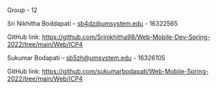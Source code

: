 Group - 12

Sri Nikhitha Boddapati – sb4dz@umsystem.edu - 16322565

GitHub link: https://github.com/Srinikhitha98/Web-Mobile-Dev-Spring-2022/tree/main/Web/ICP4

Sukumar Bodapati – sb5zh@umsystem.edu - 16326105

GitHub link: https://github.com/sukumarbodapati/Web-Mobile-Spring-2022/tree/main/Web/ICP4
